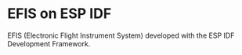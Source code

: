 # EFIS on ESP IDF

EFIS (Electronic Flight Instrument System) developed with the ESP IDF Development Framework.
